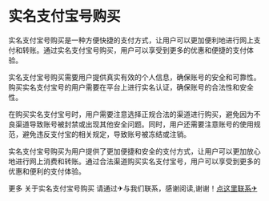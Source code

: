 # 实名支付宝号购买

实名支付宝号购买是一种方便快捷的支付方式，让用户可以更加便利地进行网上支付和转账。通过实名支付宝号购买，用户可以享受到更多的优惠和便捷的支付体验。

实名支付宝号购买需要用户提供真实有效的个人信息，确保账号的安全和可靠性。购买实名支付宝号的用户需要在平台上进行实名认证，确保账号的合法性和安全性。

在购买实名支付宝号时，用户需要注意选择正规合法的渠道进行购买，避免因为不良渠道导致账号被封禁或出现其他安全问题。同时，用户还需要注意账号的使用规范，避免违反支付宝的相关规定，导致账号被冻结或注销。

实名支付宝号购买为用户提供了更加便捷和安全的支付方式，让用户可以更加放心地进行网上消费和转账。通过合法渠道购买实名支付宝号，用户可以享受到更多的优惠和便利的支付体验。

更多 关于实名支付宝号购买 请通过✈与我们联系，感谢阅读,谢谢！[点这里联系✈](https://ss.k02.cc)